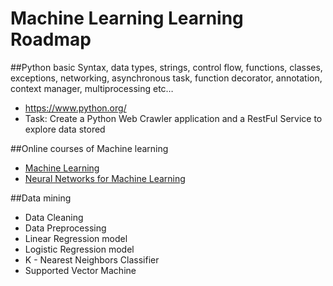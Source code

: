 # Machine Learning Learning Roadmap
##Python basic
Syntax, data types, strings, control flow, functions, classes, exceptions, networking, asynchronous task, function decorator, annotation, context manager, multiprocessing etc…
- https://www.python.org/
- Task: Create a Python Web Crawler application and a RestFul Service to explore data stored

##Online courses of Machine learning
- [Machine Learning](https://www.coursera.org/learn/machine-learning "Machine Learning")
- [Neural Networks for Machine Learning](https://www.coursera.org/learn/neural-networks "Neural Networks for Machine Learning")

##Data mining
- Data Cleaning
- Data Preprocessing
- Linear Regression model
- Logistic Regression model
- K - Nearest Neighbors Classifier
- Supported Vector Machine
